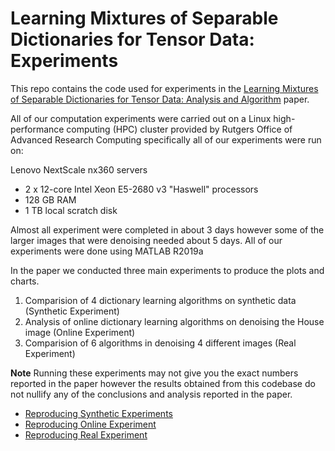 # Learning Mixtures of Separable Dictionaries for Tensor Data: Experiments
This repo contains the code used for experiments in the [Learning Mixtures of Separable Dictionaries for Tensor Data: Analysis and Algorithm](https://arxiv.org/abs/1903.09284) paper.

All of our computation experiments were carried out on a Linux high-performance computing (HPC) cluster provided by Rutgers Office of Advanced Research Computing specifically all of our experiments were run on: 

Lenovo NextScale nx360 servers
- 2 x 12-core Intel Xeon E5-2680 v3 "Haswell" processors
- 128 GB RAM
- 1 TB local scratch disk

Almost all experiment were completed in about 3 days however some of the larger images that were denoising needed about 5 days.
All of our experiments were done using MATLAB R2019a

In the paper we conducted three main experiments to produce the plots and charts.
1. Comparision of 4 dictionary learning algorithms on synthetic data (Synthetic Experiment)
2. Analysis of online dictionary learning algorithms on denoising the House image (Online Experiment)
3. Comparision of 6 algorithms in denoising 4 different images (Real Experiment)

**Note** Running these experiments may not give you the exact numbers reported in the paper however the results obtained from this codebase do not nullify any of the conclusions and analysis reported in the paper.

+ [Reproducing Synthetic Experiments](Synthetic_Experiments/README.md)
+ [Reproducing Online Experiment](Online_Experiment/README.md)
+ [Reproducing Real Experiment](Real_Experiments/README.md)


